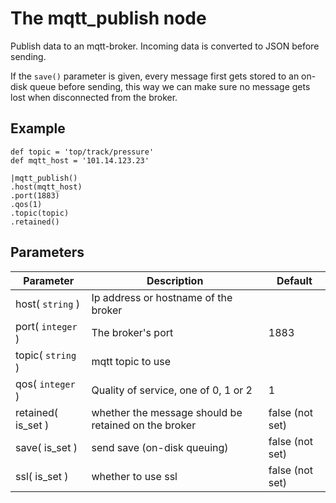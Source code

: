 The mqtt_publish node
=====================

Publish data to an mqtt-broker.
Incoming data is converted to JSON before sending.

If the `save()` parameter is given, every message first gets stored to an on-disk queue before sending,
this way we can make sure no message gets lost when disconnected from the broker.


Example
-------

    def topic = 'top/track/pressure'
    def mqtt_host = '101.14.123.23'
    
    |mqtt_publish()
    .host(mqtt_host)
    .port(1883)
    .qos(1)
    .topic(topic)
    .retained()


Parameters
----------

Parameter     | Description | Default 
--------------|-------------|---------
host( `string` )| Ip address or hostname of the broker|
port( `integer` )| The broker's port | 1883
topic( `string` )| mqtt topic to use| 
qos( `integer` )|Quality of service, one of 0, 1 or 2| 1
retained( is_set )| whether the message should be retained on the broker| false (not set)
save( is_set )|send save (on-disk queuing)|false (not set)
ssl( is_set ) | whether to use ssl | false (not set)
 